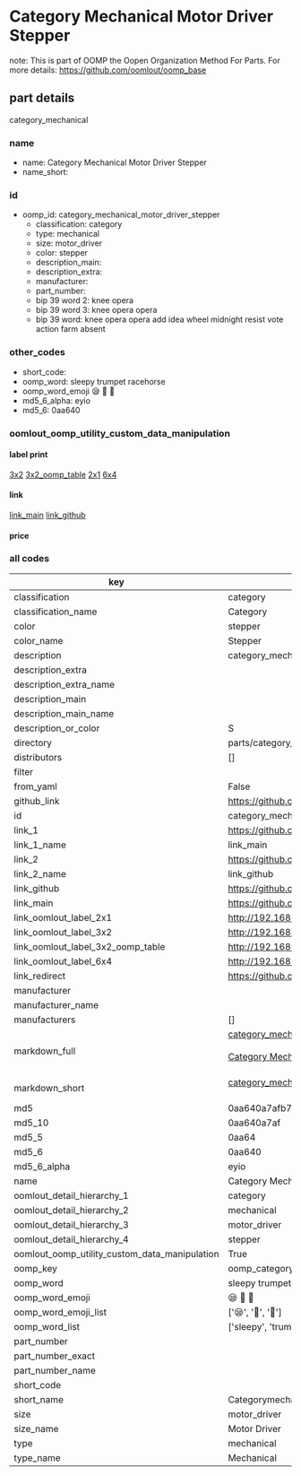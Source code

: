 # Category Mechanical Motor Driver Stepper  

note: This is part of OOMP the Oopen Organization Method For Parts. For more details: https://github.com/oomlout/oomp_base

##  part details
  



category_mechanical



### name
* name: Category Mechanical Motor Driver Stepper
* name_short: 
### id
* oomp_id: category_mechanical_motor_driver_stepper
  * classification: category
  * type: mechanical
  * size: motor_driver
  * color: stepper
  * description_main: 
  * description_extra: 
  * manufacturer: 
  * part_number: 
  * bip 39 word 2: knee opera
  * bip 39 word 3: knee opera opera
  * bip 39 word: knee opera opera add idea wheel midnight resist vote action farm absent

### other_codes
* short_code: 
* oomp_word: sleepy trumpet racehorse
* oomp_word_emoji :sleepy: :trumpet: :racehorse:
* md5_6_alpha: eyio
* md5_6: 0aa640






### oomlout_oomp_utility_custom_data_manipulation
#### label print
[3x2](http://192.168.1.245:1112/?label=oomp%20eyio)
[3x2_oomp_table](http://192.168.1.108:1112/?label=oomp%20eyio)
[2x1](http://192.168.1.242:1112/?label=oomp%20eyio)
[6x4](http://192.168.1.55:1112/?label=oomp%20eyio)    

#### link

[link_main](https://github.com/oomlout/oomlout_oomp_version_1_messy/tree/main/parts/category_mechanical_motor_driver_stepper) [link_github](https://github.com/oomlout/oomlout_oomp_version_1_messy/tree/main/parts/category_mechanical_motor_driver_stepper)                             

#### price







### all codes 
| key | value |  
| --- | --- |  
| classification | category |  
| classification_name | Category |  
| color | stepper |  
| color_name | Stepper |  
| description | category_mechanical |  
| description_extra |  |  
| description_extra_name |  |  
| description_main |  |  
| description_main_name |  |  
| description_or_color | S  |  
| directory | parts/category_mechanical_motor_driver_stepper |  
| distributors | [] |  
| filter |  |  
| from_yaml | False |  
| github_link | https://github.com/oomlout/oomlout_oomp_part_src/tree/main/parts/category_mechanical_motor_driver_stepper |  
| id | category_mechanical_motor_driver_stepper |  
| link_1 | https://github.com/oomlout/oomlout_oomp_version_1_messy/tree/main/parts/category_mechanical_motor_driver_stepper |  
| link_1_name | link_main |  
| link_2 | https://github.com/oomlout/oomlout_oomp_version_1_messy/tree/main/parts/category_mechanical_motor_driver_stepper |  
| link_2_name | link_github |  
| link_github | https://github.com/oomlout/oomlout_oomp_version_1_messy/tree/main/parts/category_mechanical_motor_driver_stepper |  
| link_main | https://github.com/oomlout/oomlout_oomp_version_1_messy/tree/main/parts/category_mechanical_motor_driver_stepper |  
| link_oomlout_label_2x1 | http://192.168.1.242:1112/?label=oomp%20eyio |  
| link_oomlout_label_3x2 | http://192.168.1.245:1112/?label=oomp%20eyio |  
| link_oomlout_label_3x2_oomp_table | http://192.168.1.108:1112/?label=oomp%20eyio |  
| link_oomlout_label_6x4 | http://192.168.1.55:1112/?label=oomp%20eyio |  
| link_redirect | https://github.com/oomlout/oomlout_oomp_version_1_messy/tree/main/parts/category_mechanical_motor_driver_stepper |  
| manufacturer |  |  
| manufacturer_name |  |  
| manufacturers | [] |  
| markdown_full | [category_mechanical_motor_driver_stepper](none)<br>[](none)<br>[Category Mechanical Motor Driver Stepper](none)<br><br> |  
| markdown_short | [category_mechanical_motor_driver_stepper](none)<br><br> |  
| md5 | 0aa640a7afb7718fe838303336a6d3dc |  
| md5_10 | 0aa640a7af |  
| md5_5 | 0aa64 |  
| md5_6 | 0aa640 |  
| md5_6_alpha | eyio |  
| name | Category Mechanical Motor Driver Stepper |  
| oomlout_detail_hierarchy_1 | category |  
| oomlout_detail_hierarchy_2 | mechanical |  
| oomlout_detail_hierarchy_3 | motor_driver |  
| oomlout_detail_hierarchy_4 | stepper |  
| oomlout_oomp_utility_custom_data_manipulation | True |  
| oomp_key | oomp_category_mechanical_motor_driver_stepper |  
| oomp_word | sleepy trumpet racehorse |  
| oomp_word_emoji | :sleepy: :trumpet: :racehorse: |  
| oomp_word_emoji_list | [':sleepy:', ':trumpet:', ':racehorse:'] |  
| oomp_word_list | ['sleepy', 'trumpet', 'racehorse'] |  
| part_number |  |  
| part_number_exact |  |  
| part_number_name |  |  
| short_code |  |  
| short_name | Categorymechanical |  
| size | motor_driver |  
| size_name | Motor Driver |  
| type | mechanical |  
| type_name | Mechanical |  
